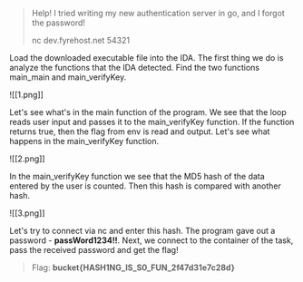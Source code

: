 > Help! I tried writing my new authentication server in go, and I forgot the password!
> 
> nc dev.fyrehost.net 54321

Load the downloaded executable file into the IDA. The first thing we do is analyze the functions that the IDA detected. Find the two functions main_main and main_verifyKey.

![[1.png]]

Let's see what's in the main function of the program. We see that the loop reads user input and passes it to the main_verifyKey function. If the function returns true, then the flag from env is read and output. Let's see what happens in the main_verifyKey function.

![[2.png]]

In the main_verifyKey function we see that the MD5 hash of the data entered by the user is counted. Then this hash is compared with another hash. 

![[3.png]]

Let's try to connect via nc and enter this hash. The program gave out a password - **passWord1234!!**.
Next, we connect to the container of the task, pass the received password and get the flag!

 > Flag: **bucket{HASH1NG_IS_S0_FUN_2f47d31e7c28d}**
